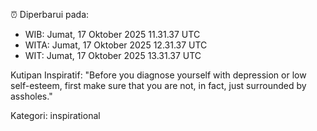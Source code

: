 ⏰ Diperbarui pada:
- WIB: Jumat, 17 Oktober 2025 11.31.37 UTC
- WITA: Jumat, 17 Oktober 2025 12.31.37 UTC
- WIT: Jumat, 17 Oktober 2025 13.31.37 UTC

Kutipan Inspiratif:
"Before you diagnose yourself with depression or low self-esteem, first make sure that you are not, in fact, just surrounded by assholes."


Kategori: inspirational

